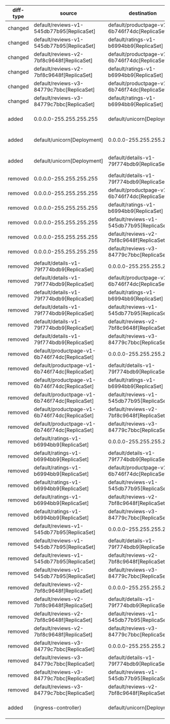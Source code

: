| diff-type | source | destination | dir1 | dir2 | workloads-diff-info |
|-----------|--------|-------------|------|------|---------------------|
| changed | default/reviews-v1-545db77b95[ReplicaSet] | default/productpage-v1-6b746f74dc[ReplicaSet] | All Connections | TCP 9080 |  |
| changed | default/reviews-v1-545db77b95[ReplicaSet] | default/ratings-v1-b6994bb9[ReplicaSet] | All Connections | TCP 9080 |  |
| changed | default/reviews-v2-7bf8c9648f[ReplicaSet] | default/productpage-v1-6b746f74dc[ReplicaSet] | All Connections | TCP 9080 |  |
| changed | default/reviews-v2-7bf8c9648f[ReplicaSet] | default/ratings-v1-b6994bb9[ReplicaSet] | All Connections | TCP 9080 |  |
| changed | default/reviews-v3-84779c7bbc[ReplicaSet] | default/productpage-v1-6b746f74dc[ReplicaSet] | All Connections | TCP 9080 |  |
| changed | default/reviews-v3-84779c7bbc[ReplicaSet] | default/ratings-v1-b6994bb9[ReplicaSet] | All Connections | TCP 9080 |  |
| added | 0.0.0.0-255.255.255.255 | default/unicorn[Deployment] | No Connections | All Connections | workload default/unicorn[Deployment] added |
| added | default/unicorn[Deployment] | 0.0.0.0-255.255.255.255 | No Connections | All Connections | workload default/unicorn[Deployment] added |
| added | default/unicorn[Deployment] | default/details-v1-79f774bdb9[ReplicaSet] | No Connections | TCP 9080 | workload default/unicorn[Deployment] added |
| removed | 0.0.0.0-255.255.255.255 | default/details-v1-79f774bdb9[ReplicaSet] | All Connections | No Connections |  |
| removed | 0.0.0.0-255.255.255.255 | default/productpage-v1-6b746f74dc[ReplicaSet] | All Connections | No Connections |  |
| removed | 0.0.0.0-255.255.255.255 | default/ratings-v1-b6994bb9[ReplicaSet] | All Connections | No Connections |  |
| removed | 0.0.0.0-255.255.255.255 | default/reviews-v1-545db77b95[ReplicaSet] | All Connections | No Connections |  |
| removed | 0.0.0.0-255.255.255.255 | default/reviews-v2-7bf8c9648f[ReplicaSet] | All Connections | No Connections |  |
| removed | 0.0.0.0-255.255.255.255 | default/reviews-v3-84779c7bbc[ReplicaSet] | All Connections | No Connections |  |
| removed | default/details-v1-79f774bdb9[ReplicaSet] | 0.0.0.0-255.255.255.255 | All Connections | No Connections |  |
| removed | default/details-v1-79f774bdb9[ReplicaSet] | default/productpage-v1-6b746f74dc[ReplicaSet] | All Connections | No Connections |  |
| removed | default/details-v1-79f774bdb9[ReplicaSet] | default/ratings-v1-b6994bb9[ReplicaSet] | All Connections | No Connections |  |
| removed | default/details-v1-79f774bdb9[ReplicaSet] | default/reviews-v1-545db77b95[ReplicaSet] | All Connections | No Connections |  |
| removed | default/details-v1-79f774bdb9[ReplicaSet] | default/reviews-v2-7bf8c9648f[ReplicaSet] | All Connections | No Connections |  |
| removed | default/details-v1-79f774bdb9[ReplicaSet] | default/reviews-v3-84779c7bbc[ReplicaSet] | All Connections | No Connections |  |
| removed | default/productpage-v1-6b746f74dc[ReplicaSet] | 0.0.0.0-255.255.255.255 | All Connections | No Connections |  |
| removed | default/productpage-v1-6b746f74dc[ReplicaSet] | default/details-v1-79f774bdb9[ReplicaSet] | All Connections | No Connections |  |
| removed | default/productpage-v1-6b746f74dc[ReplicaSet] | default/ratings-v1-b6994bb9[ReplicaSet] | All Connections | No Connections |  |
| removed | default/productpage-v1-6b746f74dc[ReplicaSet] | default/reviews-v1-545db77b95[ReplicaSet] | All Connections | No Connections |  |
| removed | default/productpage-v1-6b746f74dc[ReplicaSet] | default/reviews-v2-7bf8c9648f[ReplicaSet] | All Connections | No Connections |  |
| removed | default/productpage-v1-6b746f74dc[ReplicaSet] | default/reviews-v3-84779c7bbc[ReplicaSet] | All Connections | No Connections |  |
| removed | default/ratings-v1-b6994bb9[ReplicaSet] | 0.0.0.0-255.255.255.255 | All Connections | No Connections |  |
| removed | default/ratings-v1-b6994bb9[ReplicaSet] | default/details-v1-79f774bdb9[ReplicaSet] | All Connections | No Connections |  |
| removed | default/ratings-v1-b6994bb9[ReplicaSet] | default/productpage-v1-6b746f74dc[ReplicaSet] | All Connections | No Connections |  |
| removed | default/ratings-v1-b6994bb9[ReplicaSet] | default/reviews-v1-545db77b95[ReplicaSet] | All Connections | No Connections |  |
| removed | default/ratings-v1-b6994bb9[ReplicaSet] | default/reviews-v2-7bf8c9648f[ReplicaSet] | All Connections | No Connections |  |
| removed | default/ratings-v1-b6994bb9[ReplicaSet] | default/reviews-v3-84779c7bbc[ReplicaSet] | All Connections | No Connections |  |
| removed | default/reviews-v1-545db77b95[ReplicaSet] | 0.0.0.0-255.255.255.255 | All Connections | No Connections |  |
| removed | default/reviews-v1-545db77b95[ReplicaSet] | default/details-v1-79f774bdb9[ReplicaSet] | All Connections | No Connections |  |
| removed | default/reviews-v1-545db77b95[ReplicaSet] | default/reviews-v2-7bf8c9648f[ReplicaSet] | All Connections | No Connections |  |
| removed | default/reviews-v1-545db77b95[ReplicaSet] | default/reviews-v3-84779c7bbc[ReplicaSet] | All Connections | No Connections |  |
| removed | default/reviews-v2-7bf8c9648f[ReplicaSet] | 0.0.0.0-255.255.255.255 | All Connections | No Connections |  |
| removed | default/reviews-v2-7bf8c9648f[ReplicaSet] | default/details-v1-79f774bdb9[ReplicaSet] | All Connections | No Connections |  |
| removed | default/reviews-v2-7bf8c9648f[ReplicaSet] | default/reviews-v1-545db77b95[ReplicaSet] | All Connections | No Connections |  |
| removed | default/reviews-v2-7bf8c9648f[ReplicaSet] | default/reviews-v3-84779c7bbc[ReplicaSet] | All Connections | No Connections |  |
| removed | default/reviews-v3-84779c7bbc[ReplicaSet] | 0.0.0.0-255.255.255.255 | All Connections | No Connections |  |
| removed | default/reviews-v3-84779c7bbc[ReplicaSet] | default/details-v1-79f774bdb9[ReplicaSet] | All Connections | No Connections |  |
| removed | default/reviews-v3-84779c7bbc[ReplicaSet] | default/reviews-v1-545db77b95[ReplicaSet] | All Connections | No Connections |  |
| removed | default/reviews-v3-84779c7bbc[ReplicaSet] | default/reviews-v2-7bf8c9648f[ReplicaSet] | All Connections | No Connections |  |
| added | {ingress-controller} | default/unicorn[Deployment] | No Connections | TCP 8080 | workload default/unicorn[Deployment] added |